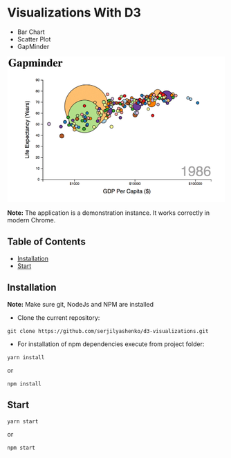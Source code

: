 # Visualizations With D3

- Bar Chart
- Scatter Plot
- GapMinder

![Demo Image](./demo-images/gapminder.png)

**Note:** The application is a demonstration instance. It works correctly in modern Chrome.

## Table of Contents

- [Installation](#instalation)
- [Start](#start)

## Installation

**Note:** Make sure git, NodeJs and NPM are installed

- Clone the current repository:

```bush
git clone https://github.com/serjilyashenko/d3-visualizations.git
```

- For installation of npm dependencies execute from project folder:

```bush
yarn install
```

or

```bush
npm install
```

## Start

```bush
yarn start
```

or

```bush
npm start
```

